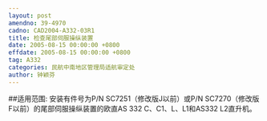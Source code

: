 ```yaml
---
layout: post
amendno: 39-4970
cadno: CAD2004-A332-03R1
title: 检查尾部伺服操纵装置
date: 2005-08-15 00:00:00 +0800
effdate: 2005-08-15 00:00:00 +0800
tag: A332
categories: 民航中南地区管理局适航审定处
author: 钟颖芬
---
```


##适用范围:
安装有件号为P/N SC7251（修改版J以前）或P/N SC7270（修改版F以前）的尾部伺服操纵装置的欧直AS 332 C、C1、L、L1和AS332 L2直升机。

